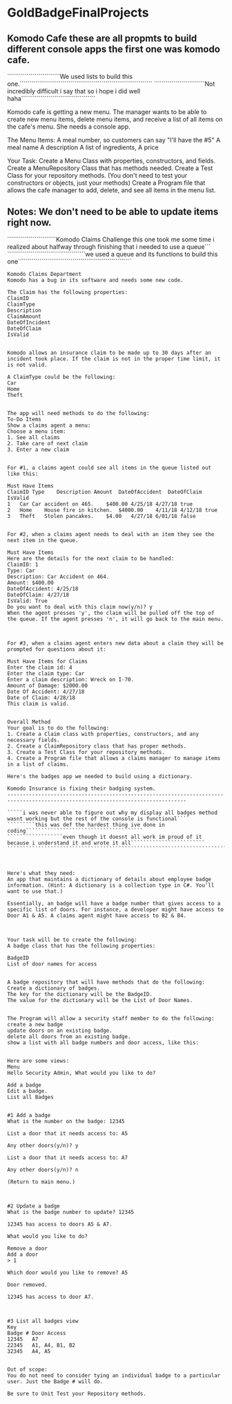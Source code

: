 # GoldBadgeFinalProjects


Komodo Cafe these are all propmts to build different console apps the first one was komodo cafe.
---------------------------------------------------------------------------------------------------------
```````````````````````````We used lists to build this one.````````````````````````````````````````````````````````````````````
``````````````````````````Not incredibly difficult i say that so i hope i did well haha`````````````````````````````````````` 




Komodo cafe is getting a new menu. The manager wants to be able to create new menu items, delete menu items, and receive a list of all items on the cafe's menu. She needs a console app.

 

The Menu Items:
A meal number, so customers can say "I'll have the #5"
A meal name
A description
A list of ingredients,
A price
 

Your Task:
Create a Menu Class with properties, constructors, and fields.
Create a MenuRepository Class that has methods needed.
Create a Test Class for your repository methods. (You don't need to test your constructors or objects, just your methods)
Create a Program file that allows the cafe manager to add, delete, and see all items in the menu list.
 

Notes:
We don't need to be able to update items right now.
------------------------------------------------------------------------------------------------------------------------------------------------------

`````````````````````````Komodo Claims Challenge this one took me some time i realized about halfway through finishing that i needed to use a queue``` 
````````````````````````````````````````we used a queue and its functions to build this one`````````````````````````````````````````````````````````` 
``````````````````````````````````````````````````````````````````````````````````````````````````````````````````````````````````````````````````````
Komodo Claims Department
Komodo has a bug in its software and needs some new code.

The Claim has the following properties:
ClaimID
ClaimType
Description
ClaimAmount
DateOfIncident
DateOfClaim
IsValid
 

Komodo allows an insurance claim to be made up to 30 days after an incident took place. If the claim is not in the proper time limit, it is not valid.

A ClaimType could be the following:
Car
Home
Theft
 

The app will need methods to do the following:
To-Do Items
Show a claims agent a menu:
Choose a menu item:
1. See all claims
2. Take care of next claim
3. Enter a new claim
 

For #1, a claims agent could see all items in the queue listed out like this:

Must Have Items
ClaimID	Type	Description	Amount	DateOfAccident	DateOfClaim	IsValid
1	Car	Car accident on 465.	$400.00	4/25/18	4/27/18	true
2	Home	House fire in kitchen.	$4000.00	4/11/18	4/12/18	true
3	Theft	Stolen pancakes.	$4.00	4/27/18	6/01/18	false
 

For #2, when a claims agent needs to deal with an item they see the next item in the queue.

Must Have Items
Here are the details for the next claim to be handled:
ClaimID: 1
Type: Car
Description: Car Accident on 464.
Amount: $400.00
DateOfAccident: 4/25/18
DateOfClaim: 4/27/18
IsValid: True
Do you want to deal with this claim now(y/n)? y
When the agent presses 'y', the claim will be pulled off the top of the queue. If the agent presses 'n', it will go back to the main menu.

 

For #3, when a claims agent enters new data about a claim they will be prompted for questions about it:

Must Have Items for Claims
Enter the claim id: 4
Enter the claim type: Car
Enter a claim description: Wreck on I-70.
Amount of Damage: $2000.00
Date Of Accident: 4/27/18
Date of Claim: 4/28/18
This claim is valid.
 

Overall Method
Your goal is to do the following:
1. Create a Claim class with properties, constructors, and any necessary fields.
2. Create a ClaimRepository class that has proper methods.
3. Create a Test Class for your repository methods.
4. Create a Program file that allows a claims manager to manage items in a list of claims.

Here's the badges app we needed to build using a dictionary.

Komodo Insurance is fixing their badging system.
--------------------------------------------------------------------------------------------------------------------------------

`````i was never able to figure out why my display all badges method wasnt working but the rest of the console is functional```` 
`````````this was def the hardest thing ive done in coding`````````````````````````````````````` 
``````````````````even though it doesnt all work im proud of it because i understand it and wrote it all````````````````````````
````````````````````````````````````````````````````````````````````````````````````````````````````````````````````````````````

 

Here's what they need:
An app that maintains a dictionary of details about employee badge information. (Hint: A dictionary is a collection type in C#. You'll want to use that.)

Essentially, an badge will have a badge number that gives access to a specific list of doors. For instance, a developer might have access to Door A1 & A5. A claims agent might have access to B2 & B4.

 

Your task will be to create the following:
A badge class that has the following properties:

BadgeID
List of door names for access
 

A badge repository that will have methods that do the following:
Create a dictionary of badges.
The key for the dictionary will be the BadgeID.
The value for the dictionary will be the List of Door Names.
 

The Program will allow a security staff member to do the following:
create a new badge
update doors on an existing badge.
delete all doors from an existing badge.
show a list with all badge numbers and door access, like this:
 

Here are some views:
Menu
Hello Security Admin, What would you like to do?

Add a badge
Edit a badge.
List all Badges
 

#1 Add a badge
What is the number on the badge: 12345

List a door that it needs access to: A5

Any other doors(y/n)? y

List a door that it needs access to: A7

Any other doors(y/n)? n

(Return to main menu.)

 

#2 Update a badge
What is the badge number to update? 12345

12345 has access to doors A5 & A7.

What would you like to do?

Remove a door
Add a door
> 1

Which door would you like to remove? A5

Door removed.

12345 has access to door A7.

 

#3 List all badges view
Key	
Badge #	Door Access
12345	A7
22345	A1, A4, B1, B2
32345	A4, A5
 

Out of scope:
You do not need to consider tying an individual badge to a particular user. Just the Badge # will do.

Be sure to Unit Test your Repository methods.
